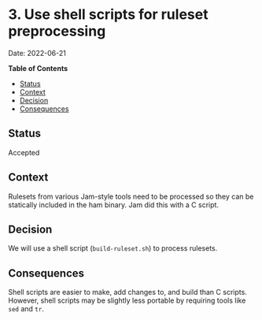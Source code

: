 # 3. Use shell scripts for ruleset preprocessing
Date: 2022-06-21

<!-- markdown-toc start - Don't edit this section. Run M-x markdown-toc-refresh-toc -->
**Table of Contents**

- [Status](#status)
- [Context](#context)
- [Decision](#decision)
- [Consequences](#consequences)

<!-- markdown-toc end -->

## Status
Accepted

## Context
Rulesets from various Jam-style tools need to be processed so they can be statically included in the ham binary. Jam did this with a C script.

## Decision
We will use a shell script (`build-ruleset.sh`) to process rulesets.

## Consequences
Shell scripts are easier to make, add changes to, and build than C scripts. However, shell scripts may be slightly less portable by requiring tools like `sed` and `tr`.
